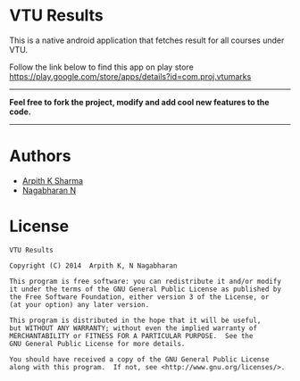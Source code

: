 VTU Results
===========
This is a native android application that fetches result for all courses under VTU.  

Follow the link below to find this app on play store  
<https://play.google.com/store/apps/details?id=com.proj.vtumarks>  

***
**Feel free to fork the project, modify and add cool new features to the code.**
***

Authors
=======
* [Arpith K Sharma](https://github.com/arpith20 "View Arpith's profile")
* [Nagabharan N](https://github.com/nagabharan "View Nagabharan's profile")

License
========
    VTU Results

    Copyright (C) 2014  Arpith K, N Nagabharan

    This program is free software: you can redistribute it and/or modify
    it under the terms of the GNU General Public License as published by
    the Free Software Foundation, either version 3 of the License, or
    (at your option) any later version.

    This program is distributed in the hope that it will be useful,
    but WITHOUT ANY WARRANTY; without even the implied warranty of
    MERCHANTABILITY or FITNESS FOR A PARTICULAR PURPOSE.  See the
    GNU General Public License for more details.

    You should have received a copy of the GNU General Public License
    along with this program.  If not, see <http://www.gnu.org/licenses/>.

